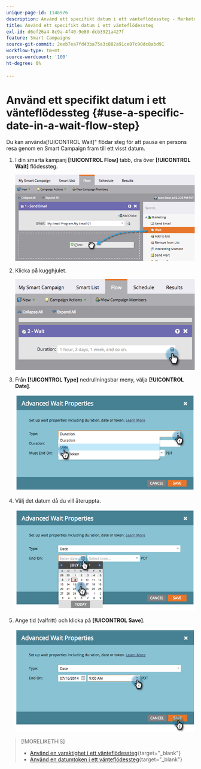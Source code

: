 ```yaml
---
unique-page-id: 1146976
description: Använd ett specifikt datum i ett vänteflödessteg - Marketo Docs - produktdokumentation
title: Använd ett specifikt datum i ett vänteflödessteg
exl-id: d6ef26a4-8c9a-4f40-9e80-dcb3921a427f
feature: Smart Campaigns
source-git-commit: 2eeb7ea7fd43ba75a3c802a91ce07c90dc8abd91
workflow-type: tm+mt
source-wordcount: '100'
ht-degree: 0%

---
```


# Använd ett specifikt datum i ett vänteflödessteg {#use-a-specific-date-in-a-wait-flow-step}

Du kan använda[!UICONTROL Wait]&quot; flödar steg för att pausa en persons resa genom en Smart Campaign fram till ett visst datum.

1. I din smarta kampanj **[!UICONTROL Flow]** tabb, dra över **[!UICONTROL Wait]** flödessteg.

   ![](assets/image2014-9-22-11-3a50-3a55.png)

1. Klicka på kugghjulet.

   ![](assets/image2014-9-22-11-3a50-3a59.png)

1. Från **[!UICONTROL Type]** nedrullningsbar meny, välja **[!UICONTROL Date]**.

   ![](assets/image2014-9-22-11-3a51-3a27.png)

1. Välj det datum då du vill återuppta.

   ![](assets/image2014-9-22-11-3a51-3a20.png)

1. Ange tid (valfritt) och klicka på **[!UICONTROL Save]**.

   ![](assets/image2014-9-22-11-3a51-3a13.png)

>[!MORELIKETHIS]
>
>* [Använd en varaktighet i ett vänteflödessteg](/help/marketo/product-docs/core-marketo-concepts/smart-campaigns/flow-actions/wait/use-a-duration-in-a-wait-flow-step.md){target="_blank"}
>* [Använd en datumtoken i ett vänteflödessteg](/help/marketo/product-docs/core-marketo-concepts/smart-campaigns/flow-actions/wait/use-a-date-token-in-a-wait-flow-step.md){target="_blank"}
